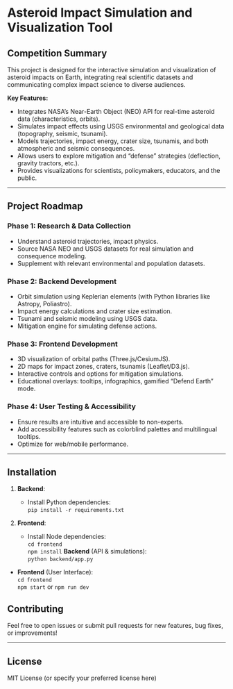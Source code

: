 # Asteroid Impact Simulation and Visualization Tool

## Competition Summary

This project is designed for the interactive simulation and visualization of asteroid impacts on Earth, integrating real scientific datasets and communicating complex impact science to diverse audiences.

**Key Features:**
- Integrates NASA’s Near-Earth Object (NEO) API for real-time asteroid data (characteristics, orbits).
- Simulates impact effects using USGS environmental and geological data (topography, seismic, tsunami).
- Models trajectories, impact energy, crater size, tsunamis, and both atmospheric and seismic consequences.
- Allows users to explore mitigation and “defense” strategies (deflection, gravity tractors, etc.).
- Provides visualizations for scientists, policymakers, educators, and the public.

---

## Project Roadmap

### Phase 1: Research & Data Collection

- Understand asteroid trajectories, impact physics.
- Source NASA NEO and USGS datasets for real simulation and consequence modeling.
- Supplement with relevant environmental and population datasets.

### Phase 2: Backend Development

- Orbit simulation using Keplerian elements (with Python libraries like Astropy, Poliastro).
- Impact energy calculations and crater size estimation.
- Tsunami and seismic modeling using USGS data.
- Mitigation engine for simulating defense actions.

### Phase 3: Frontend Development

- 3D visualization of orbital paths (Three.js/CesiumJS).
- 2D maps for impact zones, craters, tsunamis (Leaflet/D3.js).
- Interactive controls and options for mitigation simulations.
- Educational overlays: tooltips, infographics, gamified “Defend Earth” mode.

### Phase 4: User Testing & Accessibility

- Ensure results are intuitive and accessible to non-experts.
- Add accessibility features such as colorblind palettes and multilingual tooltips.
- Optimize for web/mobile performance.

---


## Installation

1. **Backend**:  
   - Install Python dependencies:  
     `pip install -r requirements.txt`

2. **Frontend**:  
   - Install Node dependencies:  
     `cd frontend`  
     `npm install`
**Backend** (API & simulations):  
  `python backend/app.py`

- **Frontend** (User Interface):  
  `cd frontend`  
  `npm start` or `npm run dev`

## Contributing

Feel free to open issues or submit pull requests for new features, bug fixes, or improvements!  

---

## License

MIT License (or specify your preferred license here)
